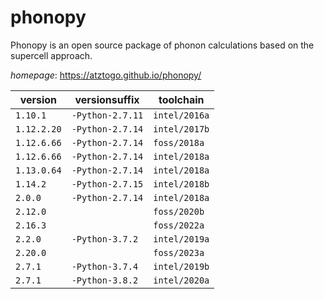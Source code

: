 # phonopy

Phonopy is an open source package of phonon calculations based on the supercell approach.

*homepage*: <https://atztogo.github.io/phonopy/>

version | versionsuffix | toolchain
--------|---------------|----------
``1.10.1`` | ``-Python-2.7.11`` | ``intel/2016a``
``1.12.2.20`` | ``-Python-2.7.14`` | ``intel/2017b``
``1.12.6.66`` | ``-Python-2.7.14`` | ``foss/2018a``
``1.12.6.66`` | ``-Python-2.7.14`` | ``intel/2018a``
``1.13.0.64`` | ``-Python-2.7.14`` | ``intel/2018a``
``1.14.2`` | ``-Python-2.7.15`` | ``intel/2018b``
``2.0.0`` | ``-Python-2.7.14`` | ``intel/2018a``
``2.12.0`` |  | ``foss/2020b``
``2.16.3`` |  | ``foss/2022a``
``2.2.0`` | ``-Python-3.7.2`` | ``intel/2019a``
``2.20.0`` |  | ``foss/2023a``
``2.7.1`` | ``-Python-3.7.4`` | ``intel/2019b``
``2.7.1`` | ``-Python-3.8.2`` | ``intel/2020a``

